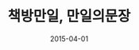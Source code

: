 ---
layout: post
title:  "책방만일, 만일의문장"
date:   2015-04-01
categories: work
sub-cat: commissioned work
bg-color-1:	d1b959
bg-color-2: eee
img:
    - /img/manil/manil-06.jpg
    - /img/manil/manil-01.jpg
    - /img/manil/manil-02.jpg
    - /img/manil/manil-05.jpg
collab: 
    - "client.책방만일"
txt:
---